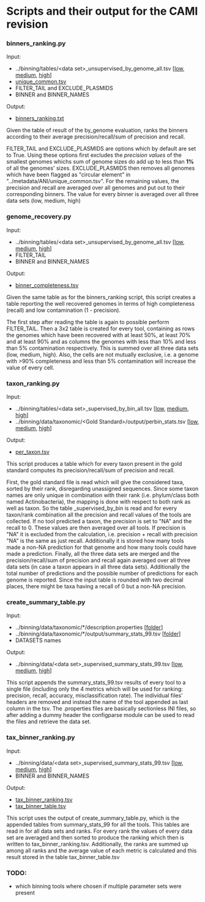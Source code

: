 # Scripts and their output for the CAMI revision


### binners_ranking.py
Input: 
* ../binning/tables/\<data set\>\_unsupervised\_by\_genome\_all.tsv \[[low](../binning/tables/low_unsupervised_by_genome_all.tsv), [medium](../binning/tables/medium_unsupervised_by_genome_all.tsv), [high](../binning/tables/high_unsupervised_by_genome_all.tsv)]
* [unique_common.tsv](../metadata/ANI/unique_common.tsv)
* FILTER\_TAIL and EXCLUDE\_PLASMIDS
* BINNER and BINNER_NAMES

Output:
* [binners\_ranking.txt](binners_ranking.txt)


Given the table of result of the by_genome evaluation, ranks the binners according to their average precision/recall/sum of precision and recall.

FILTER\_TAIL and EXCLUDE\_PLASMIDS are options which by default are set to True. Using these options first excludes the *precision values* of the smallest genomes whichs sum of genome sizes do add up to less than **1%** of all the genomes' sizes.
EXCLUDE\_PLASMIDS then removes all genomes which have been flagged as "circular element" in "../metadata/ANI/unique\_common.tsv".
For the remaining values, the precision and recall are averaged over all genomes and put out to their corresponding binners. The value for every binner is averaged over all three data sets (low, medium, high)


### genome_recovery.py
Input:
* ../binning/tables/\<data set\>\_unsupervised\_by\_genome\_all.tsv \[[low](../binning/tables/low_unsupervised_by_genome_all.tsv), [medium](../binning/tables/medium_unsupervised_by_genome_all.tsv), [high](../binning/tables/high_unsupervised_by_genome_all.tsv)]
* FILTER\_TAIL
* BINNER and BINNER\_NAMES

Output:
* [binner\_completeness.tsv](binner_completeness.tsv)


Given the same table as for the binners\_ranking script, this script creates a table reporting the well recovered genomes in terms of high completeness (recall) and low contamination (1 - precision).

The first step after reading the table is again to possible perform FILTER_TAIL. Then a 3x2 table is created for every tool, containing as rows the genomes which have been recovered with
at least 50%, at least 70% and at least 90% and as columns the genomes with less than 10% and less than 5% contamination respectively. This is summed over all three data sets (low, medium, high).
Also, the cells are not mutually exclusive, i.e. a genome with >90% completeness and less than 5% contamination will increase the value of every cell.


### taxon_ranking.py
Input:
* ../binning/tables/\<data set\>\_supervised\_by\_bin\_all.tsv \[[low](../binning/tables/low_supervised_by_bin_all.tsv), [medium](../binning/tables/medium_supervised_by_bin_all.tsv), [high](../binning/tables/high_supervised_by_bin_all.tsv)]
* ../binning/data/taxonomic/\<Gold Standard\>/output/perbin\_stats.tsv \[[low](../binning/data/taxonomic/determined_meitner_=_Gold_Standard_0/output/perbin_stats.tsv), [medium](../binning/data/taxonomic/adoring_lalande_=_Gold_Standard_1/output/perbin_stats.tsv), [high](../binning/data/taxonomic/adoring_lalande_=_Gold_Standard_0/output/perbin_stats.tsv)\]

Output:
* [per_taxon.tsv](per_taxon.tsv)


This script produces a table which for every taxon present in the gold standard computes its precision/recall/sum of precision and recall.

First, the gold standard file is read which will give the considered taxa, sorted by their rank, disregarding unassigned sequences. Since some taxon names are only unique in combination with their rank (i.e. phylum/class both named
Actinobacteria), the mapping is done with respect to both rank as well as taxon. So the table \_supervised\_by\_bin is read and for every taxon/rank combination all the precision and recall values of
the tools are collected. If no tool predicted a taxon, the precision is set to "NA" and the recall to 0. These values are then averaged over all tools. If precision is "NA" it is excluded from the calculation,
i.e. precision + recall with precision "NA" is the same as just recall. Additionally it is stored how many tools made a non-NA prediction for that genome and how many tools could have made a prediction.
Finally, all the three data sets are merged and the precision/recall/sum of precision and recall again averaged over all three data sets (in case a taxon appears in all three data sets). Additionally the
total number of predictions and the possible number of predictions for each genome is reported. Since the input table is rounded with two decimal places, there might be taxa having a recall of 0 but a non-NA precision.


### create\_summary\_table.py
Input:
* ../binning/data/taxonomic/*/description.properties \[[folder](../binning/data/taxonomic)\]
* ../binning/data/taxonomic/*/output/summary\_stats\_99.tsv \[[folder](../binning/data/taxonomic)\]
* DATASETS names

Output:
* ../binning/data/\<data set\>\_supervised\_summary\_stats\_99.tsv \[[low](../binning/data/low_supervised_summary_stats_99.tsv), [medium](../binning/data/medium_supervised_summary_stats_99.tsv), [high](../binning/data/high_supervised_summary_stats_99.tsv)\]


This script appends the summary\_stats\_99.tsv results of every tool to a single file (including only the 4 metrics
which will be used for ranking: precision, recall, accuracy, misclassification rate). The individual files'
headers are removed and instead the name of the tool appended as last column in the tsv.
The .properties files are basically sectionless INI files, so after adding a dummy header the configparse module
can be used to read the files and retrieve the data set.


### tax_binner_ranking.py
Input:
* ../binning/data/\<data set\>\_supervised\_summary\_stats\_99.tsv \[[low](../binning/data/low_supervised_summary_stats_99.tsv), [medium](../binning/data/medium_supervised_summary_stats_99.tsv), [high](../binning/data/high_supervised_summary_stats_99.tsv)\]
* BINNER and BINNER\_NAMES

Output:
* [tax\_binner\_ranking.tsv](tax_binner_ranking.tsv)
* [tax\_binner\_table.tsv](tax_binner_table.tsv)


This script uses the output of create\_summary\_table.py, which is the appended tables from summary\_stats\_99 for all the tools.
This tables are read in for all data sets and ranks. For every rank the values of every data set are averaged and then sorted
to produce the ranking which then is written to tax\_binner\_ranking.tsv. Additionally, the ranks are summed up among all ranks
and the average value of each metric is calculated and this result stored in the table tax\_binner\_table.tsv


### TODO:
* which binning tools where chosen if multiple parameter sets were present

